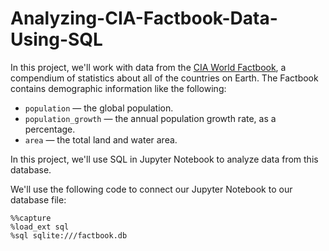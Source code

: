 # Analyzing-CIA-Factbook-Data-Using-SQL

In this project, we'll work with data from the [CIA World Factbook](https://www.cia.gov/the-world-factbook/), a compendium of statistics about all of the countries on Earth. The Factbook contains demographic information like the following:

* `population` — the global population.
* `population_growth` — the annual population growth rate, as a percentage.
* `area` — the total land and water area.

In this project, we'll use SQL in Jupyter Notebook to analyze data from this database. 

We'll use the following code to connect our Jupyter Notebook to our database file:

```
%%capture
%load_ext sql
%sql sqlite:///factbook.db
```
